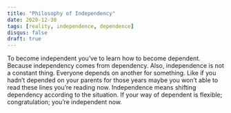 ```yaml
---
title: "Philosophy of Independency"
date: 2020-12-30
tags: [reality, independence, dependence]
disqus: false
draft: true
---
```


To become independent you’ve to learn how to become dependent. Because independency comes from dependency. Also, independence is not a constant thing. Everyone depends on another for something. Like if you hadn’t depended on your parents for those years maybe you won’t able to read these lines you’re reading now. Independence means shifting dependency according to the situation. If your way of dependent is flexible; congratulation; you’re independent now.